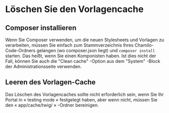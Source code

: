 # Löschen Sie den Vorlagencache

## Composer installieren

Wenn Sie Composer verwenden, um die neuen Stylesheets und Vorlagen zu verarbeiten, müssen Sie einfach zum Stammverzeichnis Ihres Chamilo-Code-Ordners gelangen \(wo composer.json liegt\) und `composer install` starten. Das heißt, wenn Sie einen Komponisten haben. Ist dies nicht der Fall, können Sie auch die "Clean cache" -Option aus dem "System" -Block der Administrationsseite verwenden.

## Leeren des Vorlagen-Cache

Das Löschen des Vorlagencaches sollte nicht erforderlich sein, wenn Sie Ihr Portal in « testing mode » festgelegt haben, aber wenn nicht, müssen Sie den « app/cache/twig/ » -Ordner bereinigen.